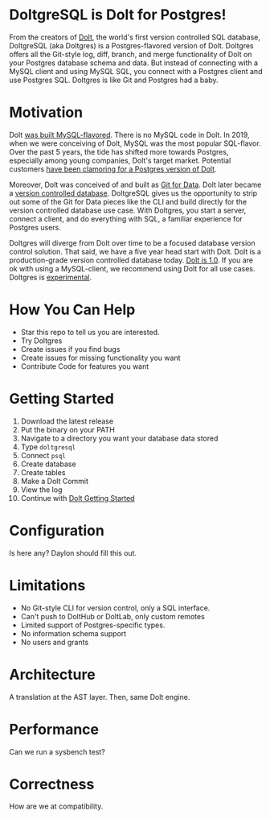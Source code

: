 # DoltgreSQL is Dolt for Postgres!

From the creators of [Dolt](https://www.doltdb.com), the world's first version controlled SQL database,
DoltgreSQL (aka Doltgres) is a Postgres-flavored version of Dolt. Doltgres offers all the Git-style log, 
diff, branch, and merge functionality of Dolt on your Postgres database schema and data. But instead of 
connecting with a MySQL client and using MySQL SQL, you connect with a Postgres client and use Postgres 
SQL. Doltgres is like Git and Postgres had a baby.

# Motivation

Dolt [was built MySQL-flavored](https://www.dolthub.com/blog/2022-03-28-have-postgres-want-dolt/#why-is-dolt-mysql-flavored-anyway). 
There is no MySQL code in Dolt. In 2019, when we were conceiving of Dolt, MySQL was the most popular 
SQL-flavor. Over the past 5 years, the tide has shifted more towards Postgres, especially among 
young companies, Dolt's target market. Potential customers
[have been clamoring for a Postgres version of Dolt](https://github.com/dolthub/dolt/issues/4840).

Moreover, Dolt was conceived of and built as [Git for Data](https://www.dolthub.com/blog/2020-03-06-so-you-want-git-for-data/).
Dolt later became a [version controlled database](https://www.dolthub.com/blog/2021-09-17-database-version-control/).
DoltgreSQL gives us the opportunity to strip out some of the Git for Data pieces like the CLI
and build directly for the version controlled database use case. With Doltgres, you start a server,
connect a client, and do everything with SQL, a familiar experience for Postgres users. 

Doltgres will diverge from Dolt over time to be a focused database version control solution. 
That said, we have a five year head start with Dolt. Dolt is a production-grade version
controlled database today. [Dolt is 1.0](https://www.dolthub.com/blog/2023-05-05-dolt-1-dot-0/).
If you are ok with using a MySQL-client, we recommend using Dolt for all use cases. Doltgres 
is [experimental](#limitations).

# How You Can Help

* Star this repo to tell us you are interested.
* Try Doltgres
* Create issues if you find bugs
* Create issues for missing functionality you want
* Contribute Code for features you want

# Getting Started

1. Download the latest release
2. Put the binary on your PATH
3. Navigate to a directory you want your database data stored
4. Type `doltgresql`
5. Connect `psql`
6. Create database
7. Create tables
8. Make a Dolt Commit
9. View the log
10. Continue with [Dolt Getting Started](https://docs.dolthub.com/introduction/getting-started/database#insert-some-data)

# Configuration

Is here any? Daylon should fill this out.

# Limitations

* No Git-style CLI for version control, only a SQL interface.
* Can't push to DoltHub or DoltLab, only custom remotes
* Limited support of Postgres-specific types.
* No information schema support
* No users and grants

# Architecture

A translation at the AST layer. Then, same Dolt engine.

# Performance

Can we run a sysbench test?

# Correctness

How are we at compatibility.

